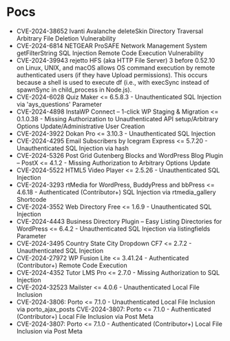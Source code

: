 # Pocs
- CVE-2024-38652 Ivanti Avalanche deleteSkin Directory Traversal Arbitrary File Deletion Vulnerability
- CVE-2024-6814 NETGEAR ProSAFE Network Management System getFilterString SQL Injection Remote Code Execution Vulnerability
- CVE-2024-39943 rejetto HFS (aka HTTP File Server) 3 before 0.52.10 on Linux, UNIX, and macOS allows OS command execution by remote authenticated users (if they have Upload permissions). This occurs because a shell is used to execute df (i.e., with execSync instead of spawnSync in child_process in Node.js).
- CVE-2024-6028 Quiz Maker <= 6.5.8.3 - Unauthenticated SQL Injection via 'ays_questions' Parameter
- CVE-2024-4898 InstaWP Connect – 1-click WP Staging & Migration <= 0.1.0.38 - Missing Authorization to Unauthenticated API setup/Arbitrary Options Update/Administrative User Creation
- CVE-2024-3922 Dokan Pro <= 3.10.3 - Unauthenticated SQL Injection
- CVE-2024-4295 Email Subscribers by Icegram Express <= 5.7.20 - Unauthenticated SQL Injection via hash
- CVE-2024-5326 Post Grid Gutenberg Blocks and WordPress Blog Plugin – PostX <= 4.1.2 - Missing Authorization to Arbitrary Options Update
- CVE-2024-5522 HTML5 Video Player <= 2.5.26 - Unauthenticated SQL Injection
- CVE-2024-3293 rtMedia for WordPress, BuddyPress and bbPress <= 4.6.18 - Authenticated (Contributor+) SQL Injection via rtmedia_gallery Shortcode
- CVE-2024-3552 Web Directory Free <= 1.6.9 - Unauthenticated SQL Injection
- CVE-2024-4443 Business Directory Plugin – Easy Listing Directories for WordPress <= 6.4.2 - Unauthenticated SQL Injection via listingfields Parameter
- CVE-2024-3495 Country State City Dropdown CF7 <= 2.7.2 - Unauthenticated SQL Injection
- CVE-2024-27972 WP Fusion Lite <= 3.41.24 - Authenticated (Contributor+) Remote Code Execution
- CVE-2024-4352 Tutor LMS Pro <= 2.7.0 - Missing Authorization to SQL Injection
- CVE-2024-32523 Mailster <= 4.0.6 - Unauthenticated Local File Inclusion
- CVE-2024-3806: Porto <= 7.1.0 - Unauthenticated Local File Inclusion via porto_ajax_posts CVE-2024-3807: Porto <= 7.1.0 - Authenticated (Contributor+) Local File Inclusion via Post Meta
- CVE-2024-3807: Porto <= 7.1.0 - Authenticated (Contributor+) Local File Inclusion via Post Meta
